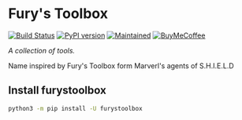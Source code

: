 # Fury's Toolbox

<!-- badges start -->

[![Build Status][travisbadge]][travislink]
[![PyPI version][pypibadge]][pypilink]
[![Maintained][Maintained]](#)
[![BuyMeCoffee][buymecoffeebadge]][buymecoffeelink]

<!-- badges end -->

_A collection of tools._

Name inspired by Fury's Toolbox form Marverl's agents of S.H.I.E.L.D

## Install furystoolbox

```bash
python3 -m pip install -U furystoolbox
```

<!-- links start -->

[buymecoffeelink]:https://www.buymeacoffee.com/ludeeus
[buymecoffeebadge]: https://camo.githubusercontent.com/cd005dca0ef55d7725912ec03a936d3a7c8de5b5/68747470733a2f2f696d672e736869656c64732e696f2f62616467652f6275792532306d6525323061253230636f666665652d646f6e6174652d79656c6c6f772e737667
[maintained]: https://img.shields.io/maintenance/yes/2019.svg
[pypilink]: https://pypi.org/project/furystoolbox/
[pypibadge]: https://badge.fury.io/py/furystoolbox.svg
[travislink]: https://travis-ci.com/ludeeus/furystoolbox
[travisbadge]: https://travis-ci.com/ludeeus/furystoolbox.svg?branch=master

<!-- links end -->